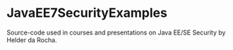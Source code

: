 # JavaEE7SecurityExamples
Source-code used in courses and presentations on Java EE/SE Security by Helder da Rocha.
